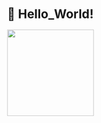 # :robot: Hello_World!

<a href="https://github.com/anuraghazra/github-readme-stats">
  <img height=200 align="center" src="https://github-readme-stats.genio2003.tk/top-langs?username=Genio2003&layout=compact&show_icons=true&theme=dark" />
</a>
